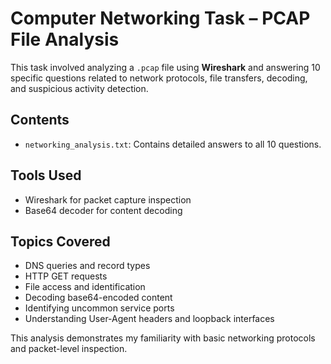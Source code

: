 # Computer Networking Task – PCAP File Analysis

This task involved analyzing a `.pcap` file using **Wireshark** and answering 10 specific questions related to network protocols, file transfers, decoding, and suspicious activity detection.

## Contents

- `networking_analysis.txt`: Contains detailed answers to all 10 questions.

## Tools Used

- Wireshark for packet capture inspection
- Base64 decoder for content decoding

## Topics Covered

- DNS queries and record types
- HTTP GET requests
- File access and identification
- Decoding base64-encoded content
- Identifying uncommon service ports
- Understanding User-Agent headers and loopback interfaces

This analysis demonstrates my familiarity with basic networking protocols and packet-level inspection.

